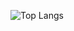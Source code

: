 ![Top Langs](https://github-readme-stats.vercel.app/api/top-langs/?username=To-steak&layout=compact)
